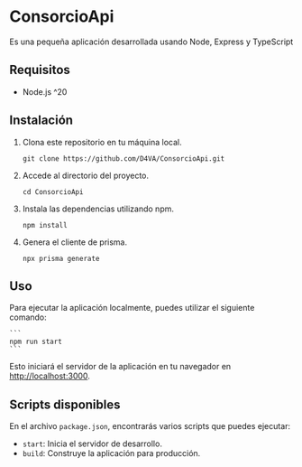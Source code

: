 # ConsorcioApi

Es una pequeña aplicación desarrollada usando Node, Express y TypeScript

## Requisitos

- Node.js ^20

## Instalación

1. Clona este repositorio en tu máquina local.

    ```
    git clone https://github.com/D4VA/ConsorcioApi.git
    ```

2. Accede al directorio del proyecto.

    ```
    cd ConsorcioApi
    ```

3. Instala las dependencias utilizando npm.

    ```
    npm install
    ```
4. Genera el cliente de prisma.

    ```
    npx prisma generate
    ```

## Uso

Para ejecutar la aplicación localmente, puedes utilizar el siguiente comando:

    ```
    npm run start
    ```

Esto iniciará el servidor de la aplicación en tu navegador en [http://localhost:3000](http://localhost:3000).

## Scripts disponibles

En el archivo `package.json`, encontrarás varios scripts que puedes ejecutar:

- `start`: Inicia el servidor de desarrollo.
- `build`: Construye la aplicación para producción.
